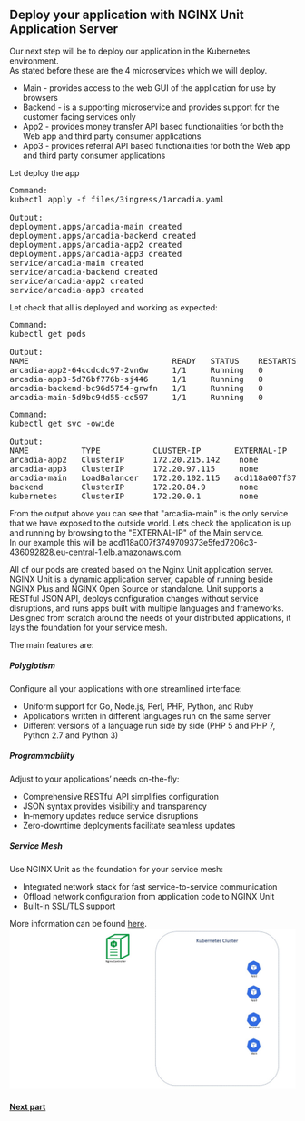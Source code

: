 ## Deploy your application with NGINX Unit Application Server

Our next step will be to deploy our application in the Kubernetes environment.  
As stated before these are the 4 microservices which we will deploy.
- Main - provides access to the web GUI of the application for use by browsers
- Backend - is a supporting microservice and provides support for the customer facing services only
- App2 - provides money transfer API based functionalities for both the Web app and third party consumer applications
- App3 - provides referral API based functionalities for both the Web app and third party consumer applications

Let deploy the app
<pre>
Command:
kubectl apply -f files/3ingress/1arcadia.yaml

Output:
deployment.apps/arcadia-main created  
deployment.apps/arcadia-backend created  
deployment.apps/arcadia-app2 created  
deployment.apps/arcadia-app3 created  
service/arcadia-main created  
service/arcadia-backend created  
service/arcadia-app2 created  
service/arcadia-app3 created  
</pre>

Let check that all is deployed and working as expected:  
<pre>
Command:
kubectl get pods

Output:
NAME                              READY   STATUS    RESTARTS   AGE  
arcadia-app2-64ccdcdc97-2vn6w     1/1     Running   0          38s  
arcadia-app3-5d76bf776b-sj446     1/1     Running   0          38s  
arcadia-backend-bc96d5754-grwfn   1/1     Running   0          38s  
arcadia-main-5d9bc94d55-cc597     1/1     Running   0          39s  
</pre>

<pre>
Command:
kubectl get svc -owide

Output:
NAME           TYPE           CLUSTER-IP       EXTERNAL-IP                                                                 PORT(S)        AGE    SELECTOR  
arcadia-app2   ClusterIP      172.20.215.142    none                                                                       80/TCP         23m    app=arcadia-app2  
arcadia-app3   ClusterIP      172.20.97.115     none                                                                       80/TCP         23m    app=arcadia-app3  
arcadia-main   LoadBalancer   172.20.102.115   acd118a007f3749709373e5fed7206c3-436092828.eu-central-1.elb.amazonaws.com   80:32065/TCP   23m    app=arcadia-main  
backend        ClusterIP      172.20.84.9       none                                                                       80/TCP         5s     app=arcadia-backend  
kubernetes     ClusterIP      172.20.0.1        none                                                                       443/TCP        108m    none   
</pre>

From the output above you can see that "arcadia-main" is the only service that we have exposed to the outside world.
Lets check the application is up and running by browsing to the "EXTERNAL-IP" of the Main service.  
In our example this will be acd118a007f3749709373e5fed7206c3-436092828.eu-central-1.elb.amazonaws.com.  

All of our pods are created based on the Nginx Unit application server.
NGINX Unit is a dynamic application server, capable of running beside NGINX Plus and NGINX Open Source or standalone. Unit supports a RESTful JSON API, deploys configuration changes without service disruptions, and runs apps built with multiple languages and frameworks. Designed from scratch around the needs of your distributed applications, it lays the foundation for your service mesh.

The main features are:  
##### Polyglotism
Configure all your applications with one streamlined interface:
- Uniform support for Go, Node.js, Perl, PHP, Python, and Ruby
- Applications written in different languages run on the same server
- Different versions of a language run side by side (PHP 5 and PHP 7, Python 2.7 and Python 3)

##### Programmability
Adjust to your applications’ needs on-the-fly:
- Comprehensive RESTful API simplifies configuration
- JSON syntax provides visibility and transparency
- In‑memory updates reduce service disruptions
- Zero-downtime deployments facilitate seamless updates

##### Service Mesh
Use NGINX Unit as the foundation for your service mesh:
- Integrated network stack for fast service-to-service communication
- Offload network configuration from application code to NGINX Unit
- Built-in SSL/TLS support

More information can be found [here](https://www.nginx.com/products/nginx-unit/#resources).  
![](images/4env.jpg)
#### [Next part](5ingress.md)
